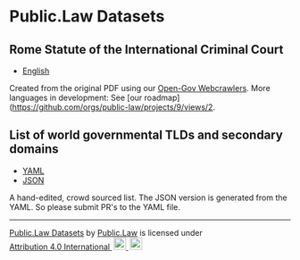 # Public.Law Datasets


## Rome Statute of the International Criminal Court

* [English](https://github.com/public-law/datasets/blob/master/Intergovernmental/RomeStatute/RomeStatute.json)

Created from the original PDF using our [Open-Gov Webcrawlers](https://github.com/public-law/open-gov-crawlers).
More languages in development: See
[our roadmap](https://github.com/orgs/public-law/projects/9/views/2.


## List of world governmental TLDs and secondary domains

* [YAML](https://github.com/public-law/datasets/blob/master/governmental_domains.yaml)
* [JSON](https://github.com/public-law/datasets/blob/master/governmental_domains.json)
 
A hand-edited, crowd sourced list. The JSON version is generated from the YAML. 
So please submit PR's to the YAML file.




----

<p xmlns:cc="http://creativecommons.org/ns#" xmlns:dct="http://purl.org/dc/terms/">
  
  <a property="dct:title" rel="cc:attributionURL" href="https://github.com/public-law/datasets">Public.Law Datasets</a> by <a rel="cc:attributionURL dct:creator" property="cc:attributionName" href="https://public.law">Public.Law</a> is licensed under <a href="http://creativecommons.org/licenses/by/4.0/?ref=chooser-v1" target="_blank" rel="license noopener noreferrer" style="display:inline-block;">Attribution 4.0 International
    <img style="height:22px!important;margin-left:3px;" src="https://mirrors.creativecommons.org/presskit/icons/cc.svg">
    <img style="height:22px!important; margin-left:3px;" src="https://mirrors.creativecommons.org/presskit/icons/by.svg">
  </a>
  
</p>
